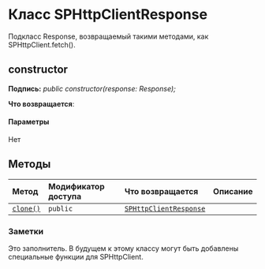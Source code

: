 # <a name="sphttpclientresponse-class"></a>Класс SPHttpClientResponse







Подкласс Response, возвращаемый такими методами, как SPHttpClient.fetch().


## <a name="constructor"></a>constructor


**Подпись:** _public constructor(response: Response);_

**Что возвращается**: 



#### <a name="parameters"></a>Параметры
Нет





## <a name="methods"></a>Методы

| Метод       | Модификатор доступа | Что возвращается  | Описание|
|:-------------|:----|:-------|:-----------|
|[`clone()`](clone-sphttpclientresponse.md)     | `public` | [`SPHttpClientResponse`](../sp-http/sphttpclientresponse.md) |  |





### <a name="remarks"></a>Заметки

Это заполнитель. В будущем к этому классу могут быть добавлены специальные функции для SPHttpClient.

